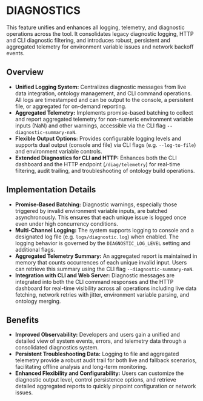 # DIAGNOSTICS

This feature unifies and enhances all logging, telemetry, and diagnostic operations across the tool. It consolidates legacy diagnostic logging, HTTP and CLI diagnostic filtering, and introduces robust, persistent and aggregated telemetry for environment variable issues and network backoff events.

## Overview

- **Unified Logging System:** Centralizes diagnostic messages from live data integration, ontology management, and CLI command operations. All logs are timestamped and can be output to the console, a persistent file, or aggregated for on-demand reporting.
- **Aggregated Telemetry:** Implements promise-based batching to collect and report aggregated telemetry for non-numeric environment variable inputs (NaN) and other warnings, accessible via the CLI flag `--diagnostic-summary-naN`.
- **Flexible Output Options:** Provides configurable logging levels and supports dual output (console and file) via CLI flags (e.g. `--log-to-file`) and environment variable controls.
- **Extended Diagnostics for CLI and HTTP:** Enhances both the CLI dashboard and the HTTP endpoint (`/diag/telemetry`) for real-time filtering, audit trailing, and troubleshooting of ontology build operations.

## Implementation Details

- **Promise-Based Batching:** Diagnostic warnings, especially those triggered by invalid environment variable inputs, are batched asynchronously. This ensures that each unique issue is logged once even under high concurrency conditions.
- **Multi-Channel Logging:** The system supports logging to console and a designated log file (e.g. `logs/diagnostic.log`) when enabled. The logging behavior is governed by the `DIAGNOSTIC_LOG_LEVEL` setting and additional flags.
- **Aggregated Telemetry Summary:** An aggregated report is maintained in memory that counts occurrences of each unique invalid input. Users can retrieve this summary using the CLI flag `--diagnostic-summary-naN`.
- **Integration with CLI and Web Server:** Diagnostic messages are integrated into both the CLI command responses and the HTTP dashboard for real-time visibility across all operations including live data fetching, network retries with jitter, environment variable parsing, and ontology merging.

## Benefits

- **Improved Observability:** Developers and users gain a unified and detailed view of system events, errors, and telemetry data through a consolidated diagnostics system.
- **Persistent Troubleshooting Data:** Logging to file and aggregated telemetry provide a robust audit trail for both live and fallback scenarios, facilitating offline analysis and long-term monitoring.
- **Enhanced Flexibility and Configurability:** Users can customize the diagnostic output level, control persistence options, and retrieve detailed aggregated reports to quickly pinpoint configuration or network issues.
